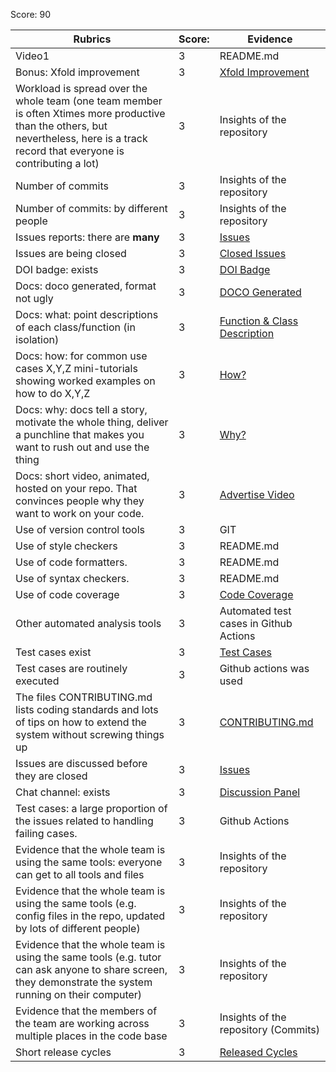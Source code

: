 Score: 90

|Rubrics|Score:|Evidence|
|-----|---------|---------|
|Video1| 3 | README.md | 
Bonus: Xfold improvement | 3 | [Xfold Improvement](https://github.com/divyagiridhar/SE_Project_2/blob/main/scalability/Scalability%20(1).pdf)
|Workload is spread over the whole team (one team member is often Xtimes more productive than the others, but nevertheless, here is a track record that everyone is contributing a lot)| 3 | Insights of the repository |
|Number of commits| 3 | Insights of the repository |
|Number of commits: by different people| 3 | Insights of the repository |
|Issues reports: there are **many**| 3 | [Issues](https://github.com/divyagiridhar/SE_Project_2/pulse#closed-issues) |
|Issues are being closed| 3 | [Closed Issues](https://github.com/divyagiridhar/SE_Project_2/pulse#closed-issues) |
|DOI badge: exists| 3 | [DOI Badge](https://zenodo.org/record/7402637#.Y47EAnbMI2x) |
|Docs: doco generated, format not ugly | 3 | [DOCO Generated](https://github.com/divyagiridhar/SE_Project_2/tree/main/docs) |
|Docs: what: point descriptions of each class/function (in isolation) | 3 | [Function & Class Description](https://github.com/divyagiridhar/SE_Project_2/blob/main/docs/Function%20Description.md) |
|Docs: how: for common use cases X,Y,Z mini-tutorials showing worked examples on how to do X,Y,Z| 3 | [How?](https://github.com/divyagiridhar/SE_Project_2/blob/main/docs/Mini_Tutorials.pdf) |
|Docs: why: docs tell a story, motivate the whole thing, deliver a punchline that makes you want to rush out and use the thing| 3 | [Why?](https://github.com/divyagiridhar/SE_Project_2/blob/main/docs/motivation.md)  |
|Docs: short video, animated, hosted on your repo. That convinces people why they want to work on your code.| 3 | [Advertise Video](https://github.com/divyagiridhar/SE_Project_2#advertisement-video) |
|Use of version control tools| 3 | GIT |
|Use of style checkers | 3 | README.md |
|Use of code formatters. | 3 | README.md |
|Use of syntax checkers. | 3 | README.md |
|Use of code coverage | 3 | [Code Coverage](https://codecov.io/gh/divyagiridhar/SE_Project_2/branch/main)|
|Other automated analysis tools| 3 | Automated test cases in Github Actions |
|Test cases exist| 3 | [Test Cases](https://github.com/divyagiridhar/SE_Project_2/tree/main/grievancesystemlatest/tests) |
|Test cases are routinely executed| 3 | Github actions was used |
|The files CONTRIBUTING.md lists coding standards and lots of tips on how to extend the system without screwing things up| 3 | [CONTRIBUTING.md](https://github.com/divyagiridhar/SE_Project_2/blob/main/CONTRIBUTING.md) |
|Issues are discussed before they are closed| 3 | [Issues](https://github.com/divyagiridhar/SE_Project_2/pulse#closed-issues) |
|Chat channel: exists| 3 | [Discussion Panel](https://github.com/divyagiridhar/SE_Project_2/discussions) |
|Test cases: a large proportion of the issues related to handling failing cases.| 3 | Github Actions |
|Evidence that the whole team is using the same tools: everyone can get to all tools and files| 3 | Insights of the repository |
|Evidence that the whole team is using the same tools (e.g. config files in the repo, updated by lots of different people)| 3 | Insights of the repository |
|Evidence that the whole team is using the same tools (e.g. tutor can ask anyone to share screen, they demonstrate the system running on their computer)| 3 | Insights of the repository |
|Evidence that the members of the team are working across multiple places in the code base| 3 | Insights of the repository (Commits) |
|Short release cycles | 3  | [Released Cycles](https://github.com/divyagiridhar/SE_Project_2/releases/tag/1.0.1) |
